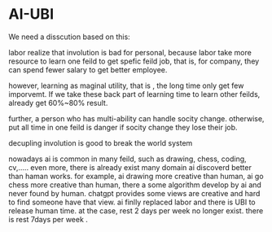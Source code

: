 ﻿---
layout: default
---

# AI-UBI

We need a disscution based on this:


labor realize that involution is bad for personal,
because labor take more resource to learn one feild to get spefic feild job,
that is, for company, they can spend fewer salary to get better employee.

however, learning as maginal utility, that is , the long time only get few imporvemt.
If we take these back part of learning time to learn other feilds, already get 60%~80% result.

further, a person who has multi-ability can handle socity change.
otherwise, put all time in one feild is danger if socity change they lose their job.

decupling involution is good to break the world system

nowadays ai is common in many feild, such as drawing, chess, coding, cv,.....
even more, there is already exist many domain ai discoverd better than haman works.
for example, ai drawing more creative than human, ai go chess more creative than human, there a some algorithm develop by ai and never found by human.
chatgpt provides some views are creative and hard to find someone have that view.
ai finlly replaced labor and there is UBI to release human time. at the case, rest 2 days per week no longer exist. there is rest 7days per week .
